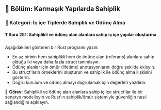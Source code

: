 ## 📘 Bölüm: Karmaşık Yapılarda Sahiplik  
### 🔹 Kategori: İç içe Tiplerde Sahiplik ve Ödünç Alma  
#### ❓ Soru 251: Sahiplikli ve ödünç alan alanlara sahip iç içe yapılar oluşturma

Aşağıdakileri gösteren bir Rust programı yazın:

- En az birinin hem sahiplikli hem de ödünç alan (referans) alanlara sahip olduğu iki veya daha fazla struct tanımlayın.
- Ödünç alanlar için ömür (lifetime) anotasyonlarını doğru şekilde ekleyin.
- Bu struct'ların örneklerini oluşturun ve sahiplik ile ödünç alma ilişkisini gösterin.
- Doğru kurulum ve ödünç almayı doğrulamak için değerleri yazdırın.

🔧 **Görev:** Sahiplikli ve ödünç alan alanlara sahip iç içe struct'lar ile bir senaryo modelleyin ve Rust'ın sahiplik/ömür sistemiyle güvenliğin nasıl sağlandığını açıklayın.

